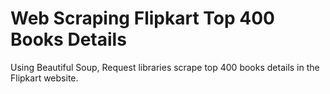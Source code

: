 # Web Scraping Flipkart Top 400 Books Details
Using Beautiful Soup, Request libraries scrape top 400 books details in the Flipkart website.
